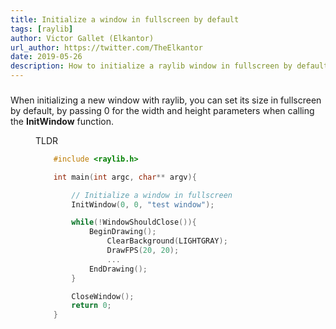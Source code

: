 ```yaml
---
title: Initialize a window in fullscreen by default
tags: [raylib]
author: Victor Gallet (Elkantor)
url_author: https://twitter.com/TheElkantor
date: 2019-05-26
description: How to initialize a raylib window in fullscreen by default?
---
```


###

<!-- {.-literate-style} -->

When initializing a new window with raylib, you can set its size in fullscreen by default, by passing 0 for the width and height parameters when calling the **InitWindow** function.

<figure>
<figcaption class='-title'>TLDR</figcaption>

```c
	#include <raylib.h>

	int main(int argc, char** argv){

		// Initialize a window in fullscreen
		InitWindow(0, 0, "test window");

		while(!WindowShouldClose()){
			BeginDrawing();
				ClearBackground(LIGHTGRAY);
				DrawFPS(20, 20);
				...
			EndDrawing();
		}

		CloseWindow();
		return 0;
	}
```

</figure>